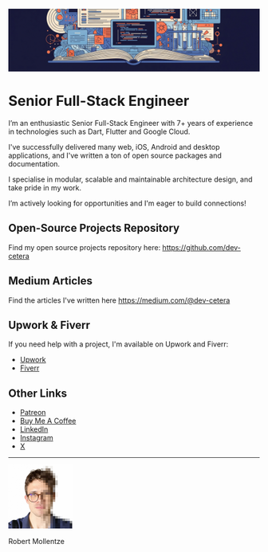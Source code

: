 ![Banner Image](assets/banner.png)

# Senior Full-Stack Engineer

I’m an enthusiastic Senior Full-Stack Engineer with 7+ years of experience in technologies such as Dart, Flutter and Google Cloud.

I've successfully delivered many web, iOS, Android and desktop applications, and I've written a ton of open source packages and documentation.

I specialise in modular, scalable and maintainable architecture design, and take pride in my work.

I’m actively looking for opportunities and I'm eager to build connections!

## Open-Source Projects Repository

Find my open source projects repository here: https://github.com/dev-cetera

## Medium Articles

Find the articles I've written here https://medium.com/@dev-cetera

## Upwork & Fiverr

If you need help with a project, I'm available on Upwork and Fiverr:

- [Upwork](https://www.upwork.com/freelancers/~0127f4c1842457b63e)
- [Fiverr](https://www.fiverr.com/users/dev_cetera/)

## Other Links

- [Patreon](https://www.patreon.com/c/t0mb3rr)
- [Buy Me A Coffee](coff.ee/dev_cetera)
- [LinkedIn](https://www.linkedin.com/in/t0mb3rr/)
- [Instagram](https://www.instagram.com/dev_cetera/)
- [X](https://x.com/dev_cetera)

---

<img src="assets/profile.jpg" alt="Profile Image" width="128">

Robert Mollentze
